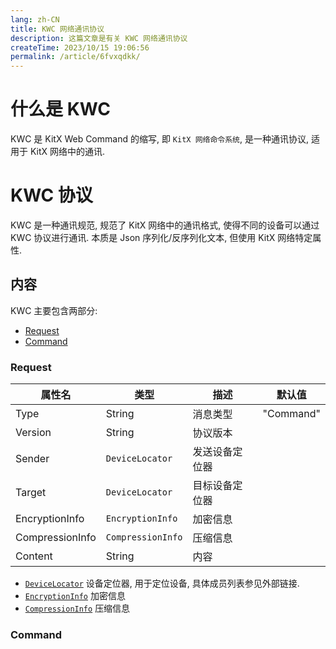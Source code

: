 ```yaml
---
lang: zh-CN
title: KWC 网络通讯协议
description: 这篇文章是有关 KWC 网络通讯协议
createTime: 2023/10/15 19:06:56
permalink: /article/6fvxqdkk/
---
```


# 什么是 KWC

KWC 是 KitX Web Command 的缩写, 即 `KitX 网络命令系统`, 是一种通讯协议, 适用于 KitX 网络中的通讯.

# KWC 协议

KWC 是一种通讯规范, 规范了 KitX 网络中的通讯格式, 使得不同的设备可以通过 KWC 协议进行通讯.
本质是 Json 序列化/反序列化文本, 但使用 KitX 网络特定属性.

## 内容

KWC 主要包含两部分:

- [Request](#request)
- [Command](#command)

### Request

| 属性名          | 类型              | 描述           | 默认值    |
|-----------------|-------------------|--------------|-----------|
| Type            | String            | 消息类型       | "Command" |
| Version         | String            | 协议版本       |           |
| Sender          | `DeviceLocator`   | 发送设备定位器 |           |
| Target          | `DeviceLocator`   | 目标设备定位器 |           |
| EncryptionInfo  | `EncryptionInfo`  | 加密信息       |           |
| CompressionInfo | `CompressionInfo` | 压缩信息       |           |
| Content         | String            | 内容           |           |

- [`DeviceLocator`](https://github.com/Crequency/KitX-Standard/blob/main/KitX.Shared/Device/DeviceLocator.cs) 设备定位器, 用于定位设备, 具体成员列表参见外部链接.
- [`EncryptionInfo`](https://github.com/Crequency/KitX-Standard/blob/main/KitX.Shared/WebCommand/Infos/EncryptionInfo.cs) 加密信息
- [`CompressionInfo`](https://github.com/Crequency/KitX-Standard/blob/main/KitX.Shared/WebCommand/Infos/CompressionInfo.cs) 压缩信息

### Command


